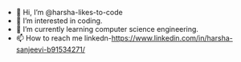 - 👋 Hi, I’m @harsha-likes-to-code
- 👀 I’m interested in coding.
- 🌱 I’m currently learning computer science engineering.
- 📫 How to reach me linkedn-https://www.linkedin.com/in/harsha-sanjeevi-b91534271/

<!---
harsha-likes-to-code/harsha-likes-to-code is a ✨ special ✨ repository because its `README.md` (this file) appears on your GitHub profile.
You can click the Preview link to take a look at your changes.
--->
